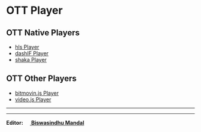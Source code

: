 # OTT Player

## OTT Native Players
- [hls Player](https://github.com/artbindu/ott_player/tree/hls)
- [dashIF Player](https://github.com/artbindu/ott_player/tree/dash)
- [shaka Player](https://github.com/artbindu/ott_player/tree/sakha)

## OTT Other Players
- [bitmovin.js Player](https://github.com/artbindu/ott_player/tree/bitmovin)
- [video.js Player](https://github.com/artbindu/ott_player/tree/videojs)

<hr><hr>



<strong>Editor:  <a href="https://github.com/artbindu"><img width="15px" padding="1px" src="https://cdn.simpleicons.org/github"> Biswasindhu Mandal</a></strong>